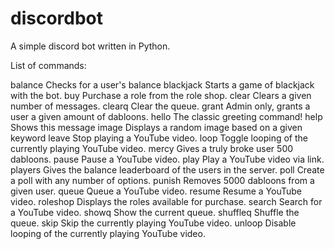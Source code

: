 # discordbot
A simple discord bot written in Python.

List of commands:

  balance   Checks for a user's balance
  blackjack Starts a game of blackjack with the bot.
  buy       Purchase a role from the role shop.
  clear     Clears a given number of messages.
  clearq    Clear the queue.
  grant     Admin only, grants a user a given amount of dabloons.
  hello     The classic greeting command!
  help      Shows this message
  image     Displays a random image based on a given keyword
  leave     Stop playing a YouTube video.
  loop      Toggle looping of the currently playing YouTube video.
  mercy     Gives a truly broke user 500 dabloons.
  pause     Pause a YouTube video.
  play      Play a YouTube video via link.
  players   Gives the balance leaderboard of the users in the server.
  poll      Create a poll with any number of options.
  punish    Removes 5000 dabloons from a given user.
  queue     Queue a YouTube video.
  resume    Resume a YouTube video.
  roleshop  Displays the roles available for purchase.
  search    Search for a YouTube video.
  showq     Show the current queue.
  shuffleq  Shuffle the queue.
  skip      Skip the currently playing YouTube video.
  unloop    Disable looping of the currently playing YouTube video.
